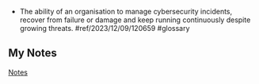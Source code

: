 - The ability of an organisation to manage cybersecurity incidents, recover from failure or damage and keep running continuously despite growing threats. #ref/2023/12/09/120659 #glossary
## My Notes
[Notes](mynotes/resilience-notes.md)
